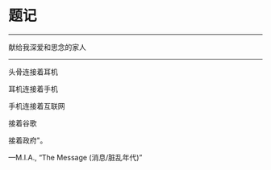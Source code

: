 # 题记

------

献给我深爱和思念的家人

---

头骨连接着耳机

耳机连接着手机

手机连接着互联网

接着谷歌

接着政府"。



—M.I.A., “The Message (消息/脏乱年代)”
